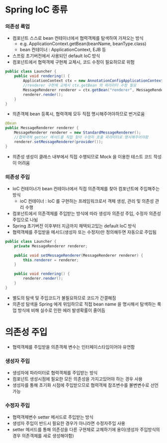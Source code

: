 # Spring IoC 종류
### 의존성 룩업
* 컴포넌트 스스로 bean 컨테이너에서 협력객체를 탐색하여 가져오는 방식
   * e.g. ApplicationContext.getBean(beanName, beanType.class)
   * bean 컨테이너 : ApplicationContext, EJB 등
* 스프링 초기버전에서 사용되던 default IoC 방식
* 컴포넌트에서 협력객체 구현체 교체시, 코드 수정이 필요하므로 위험
```java
public class Launcher {
	public void rendering() {
		ApplicationContext ctx = new AnnotationConfigApplicationContext(BeanConfiguration.class);
		//renderer 구현체 교체시 ctx.getBean 의 파라미터 수정 필요
		MessageRenderer renderer = ctx.getBean("renderer", MessageRenderer.class);
		renderer.render();
	}
}
```
* 의존객체 bean 등록시, 협력객체 모두 직접 명시해주어야하므로 번거로움
```java
@Bean
public MessageRenderer renderer {
	MessageRenderer renderer = new StandardMessageRenderer();
	//협력객체 getter 메서드를 직접 찾아 수정자 호출 파라미터로 명시해주어야함
	renderer.setMessageRenderer(provider());
}
```
* 의존성 생성이 클래스 내부에서 직접 수행되므로 Mock 을 이용한 테스트 코드 작성이 어려움

### 의존성 주입
* IoC 컨테이너가 bean 컨테이너에서 직접 의존객체를 찾아 컴포넌트에 주입해주는 방식
   * ioC 컨테이너 : IoC 를 구현하는 프레임워크로서 객체 생성, 관리 및 의존성 관리 수행
* 컴포넌트에서 의존객체를 주입받는 방식에 따라 생성자 의존성 주입, 수정자 의존성 주입으로 나뉨
* Spring 초기버전 이후부터 지금까지 채택되고있는 default IoC 방식
* 협력객체를 주입받을 메서드(생성자 또는 수정자)만 정의해두면 자동으로 주입됨
```java
public class Launcher {
	private MessageRenderer renderer;
	
	public void setMessageRenderer(MessageRenderer renderer) {
		this.renderer = renderer;
	}
	
	public void rendering() {
		renderer.render();
	}
}
```
* 별도의 탐색 및 주입코드가 불필요하므로 코드가 간결해짐
* 의존성 탐색을 Spring 에게 위임하므로 직접 bean name 을 명시해서 탐색하는 룩업 방식에 비해 실수로 인한 에러 발생확률이 줄어듬

# 의존성 주입
* 협력객체를 주입받을 의존객체 변수는 인터페이스타입이어야 유연함


### 생성자 주입
* 생성자에 파라미터로 협력객체를 주입받는 방식
* 컴포넌트 생성시점에 필요한 모든 의존성을 가지고있어야 하는 경우 사용
* 생성자를 통해 초기화 시점에 주입받으므로 협력객체 참조변수를 불변변수로 선언 가능

### 수정자 주입
* 협력객체변수 setter 메서드로 주입받는 방식
* 생성자 주입이 반드시 필요한 경우가 아니라면 수정자주입 사용
* setter 메서드를 통해 의존성을 다른 구현체로 교체하기에 용이(생성자 주입방식의 경우 의존객체를 새로 생성해야함)

